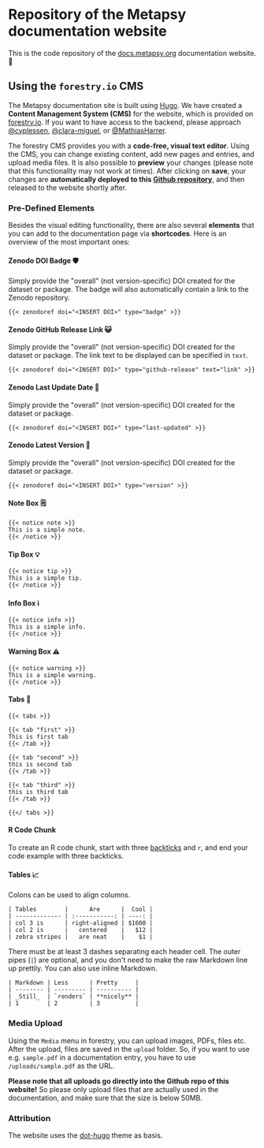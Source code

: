 # Repository of the Metapsy documentation website

This is the code repository of the [docs.metapsy.org](https://luxury-syrniki-6a53eb.netlify.app/) documentation website. 📄


## Using the `forestry.io` CMS

The Metapsy documentation site is built using [Hugo](https://gohugo.io/). We have created a **Content Management System (CMS)** for the website, which is provided on [forestry.io](https://app.forestry.io/). If you want to have access to the backend, please approach [@cyplessen](www.github.com/cyplessen), [@clara-miguel](www.github.com/clara-miguel), or [@MathiasHarrer](www.github.com/MathiasHarrer).


The forestry CMS provides you with a **code-free, visual text editor**. Using the CMS, you can change existing content, add new pages and entries, and upload media files. It is also possible to **preview** your changes (please note that this functionality may not work at times). After clicking on **save**, your changes are **automatically deployed to this [Github repository](www.github.com/metapsy-project/metapsyDocs)**, and then released to the website shortly after.

### Pre-Defined Elements

Besides the visual editing functionality, there are also several **elements** that you can add to the documentation page via **shortcodes**. Here is an overview of the most important ones:

#### Zenodo DOI Badge 🛡️

Simply provide the "overall" (not version-specific) DOI created for the dataset or package. The badge will also automatically contain a link to the Zenodo repository.

```
{{< zenodoref doi="<INSERT DOI>" type="badge" >}}
```

#### Zenodo GitHub Release Link 😺

Simply provide the "overall" (not version-specific) DOI created for the dataset or package.
The link text to be displayed can be specified in `text`.

```
{{< zenodoref doi="<INSERT DOI>" type="github-release" text="link" >}}
```

#### Zenodo Last Update Date 📅

Simply provide the "overall" (not version-specific) DOI created for the dataset or package.

```
{{< zenodoref doi="<INSERT DOI>" type="last-updated" >}}
```

#### Zenodo Latest Version 🔢

Simply provide the "overall" (not version-specific) DOI created for the dataset or package.

```
{{< zenodoref doi="<INSERT DOI>" type="version" >}}
```


#### Note Box 🗒️

```
{{< notice note >}}
This is a simple note.
{{< /notice >}}
```

#### Tip Box 💡

```
{{< notice tip >}}
This is a simple tip.
{{< /notice >}}
```

#### Info Box ℹ️

```
{{< notice info >}}
This is a simple info.
{{< /notice >}}
```

#### Warning Box ⚠️

```
{{< notice warning >}}
This is a simple warning.
{{< /notice >}}
```

#### Tabs 📂

```
{{< tabs >}}

{{< tab "first" >}}
This is first tab
{{< /tab >}}

{{< tab "second" >}}
this is second tab
{{< /tab >}}

{{< tab "third" >}}
this is third tab
{{< /tab >}}

{{</ tabs >}}

```

#### R Code Chunk

To create an R code chunk, start with three [backticks](https://www.wikiwand.com/en/Backtick) and `r`, and end your code example with three backticks.

#### Tables 📈

Colons can be used to align columns.

```
| Tables        |      Are      |  Cool |
| ------------- | :-----------: | ----: |
| col 3 is      | right-aligned | $1600 |
| col 2 is      |   centered    |   $12 |
| zebra stripes |   are neat    |    $1 |
```

There must be at least 3 dashes separating each header cell.
The outer pipes (`|`) are optional, and you don't need to make the
raw Markdown line up prettily. You can also use inline Markdown.

```
| Markdown | Less      | Pretty     |
| -------- | --------- | ---------- |
| _Still_  | `renders` | **nicely** |
| 1        | 2         | 3          |
```

### Media Upload

Using the `Media` menu in forestry, you can upload images, PDFs, files etc. After the upload, files are saved in the `upload` folder. So, if you want to use e.g. `sample.pdf` in a documentation entry, you have to use `/uploads/sample.pdf` as the URL. 

**Please note that all uploads go directly into the Github repo of this website!** So please only upload files that are actually used in the documentation, and make sure that the size is below 50MB.

### Attribution

The website uses the [dot-hugo](https://github.com/themefisher/dot-hugo) theme as basis. 






